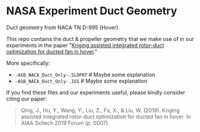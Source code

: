 # NASA Experiment Duct Geometry

Duct geometry from NACA TN D-995 (Hover)

This repo contains the duct & propeller geometry that we make use of in our experiments in the paper "[Kriging assisted integrated rotor-duct optimization for ducted fan in hover](https://arc.aiaa.org/doi/abs/10.2514/6.2019-0007)."

More specifically: 
- `-ASB_NACA_Duct_Only-.SLDPRT` # Maybe some explanation
- `-ASB_NACA_Duct_Only-.IGS` # Maybe some explanation

If you find these files and our experiments useful, please kindly consider citing our paper:
>Qing, J., Hu, Y., Wang, Y., Liu, Z., Fu, X., & Liu, W. (2019). 
> Kriging assisted integrated rotor-duct optimization for ducted fan in hover. In AIAA Scitech 2019 Forum (p. 0007).
